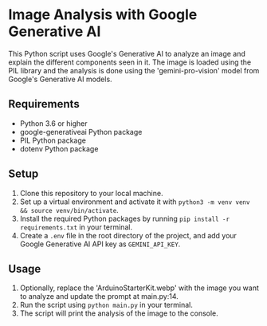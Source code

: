 # Image Analysis with Google Generative AI

This Python script uses Google's Generative AI to analyze an image and explain the different components seen in it. The image is loaded using the PIL library and the analysis is done using the 'gemini-pro-vision' model from Google's Generative AI models.

## Requirements

- Python 3.6 or higher
- google-generativeai Python package
- PIL Python package
- dotenv Python package

## Setup

1. Clone this repository to your local machine.
2. Set up a virtual environment and activate it with `python3 -m venv venv && source venv/bin/activate`. 
3. Install the required Python packages by running `pip install -r requirements.txt` in your terminal.
4. Create a `.env` file in the root directory of the project, and add your Google Generative AI API key as `GEMINI_API_KEY`.

## Usage

1. Optionally, replace the 'ArduinoStarterKit.webp' with the image you want to analyze and update the prompt at main.py:14.
2. Run the script using `python main.py` in your terminal.
3. The script will print the analysis of the image to the console.
